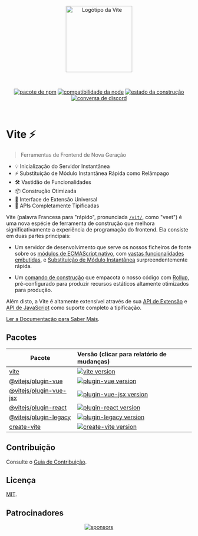 <p align="center">
  <a href="https://vite.dev" target="_blank" rel="noopener noreferrer">
    <img width="180" src="https://vite.dev/logo.svg" alt="Logótipo da Vite">
  </a>
</p>
<br/>
<p align="center">
  <a href="https://npmjs.com/package/vite"><img src="https://img.shields.io/npm/v/vite.svg" alt="pacote de npm"></a>
  <a href="https://nodejs.org/en/about/previous-releases"><img src="https://img.shields.io/node/v/vite.svg" alt="compatibilidade da node"></a>
  <a href="https://github.com/vitejs/vite/actions/workflows/ci.yml"><img src="https://github.com/vitejs/vite/actions/workflows/ci.yml/badge.svg?branch=main" alt="estado da construção"></a>
  <a href="https://chat.vite.dev"><img src="https://img.shields.io/badge/chat-discord-blue?style=flat&logo=discord" alt="conversa de discord"></a>
</p>
<br/>

# Vite ⚡

> Ferramentas de Frontend de Nova Geração

- 💡 Inicialização do Servidor Instantânea
- ⚡️ Substituição de Módulo Instantânea Rápida como Relâmpago
- 🛠️ Vastidão de Funcionalidades
- 📦 Construção Otimizada
- 🔩 Interface de Extensão Universal
- 🔑 APIs Completamente Tipificadas

Vite (palavra Francesa para "rápido", pronunciada [`/vit/`](https://cdn.jsdelivr.net/gh/vitejs/vite@main/docs/public/vite.mp3), como "veet") é uma nova espécie de ferramenta de construção que melhora significativamente a experiência de programação do frontend. Ela consiste em duas partes principais:

- Um servidor de desenvolvimento que serve os nossos ficheiros de fonte sobre os [módulos de ECMAScript nativo](https://developer.mozilla.org/en-US/docs/Web/JavaScript/Guide/Modules), com [vastas funcionalidades embutidas](https://pt.vite.dev/guide/features), e [Substituição de Módulo Instantânea](https://pt.vite.dev/guide/features#hot-module-replacement) surpreendentemente rápida.

- Um [comando de construção](https://pt.vite.dev/guide/build) que empacota o nosso código com [Rollup](https://rollupjs.org), pré-configurado para produzir recursos estáticos altamente otimizados para produção.

Além disto, a Vite é altamente extensível através de sua [API de Extensão](https://pt.vite.dev/guide/api-plugin) e [API de JavaScript](https://pt.vite.dev/guide/api-javascript) como suporte completo a tipificação.

[Ler a Documentação para Saber Mais](https://pt.vite.dev/).

## Pacotes

| Pacote                                           | Versão (clicar para relatório de mudanças)                                                                                                       |
| ------------------------------------------------- | :----------------------------------------------------------------------------------------------------------------------------------- |
| [vite](packages/vite)                             | [![vite version](https://img.shields.io/npm/v/vite.svg?label=%20)](packages/vite/CHANGELOG.md)                                       |
| [@vitejs/plugin-vue](packages/plugin-vue)         | [![plugin-vue version](https://img.shields.io/npm/v/@vitejs/plugin-vue.svg?label=%20)](packages/plugin-vue/CHANGELOG.md)             |
| [@vitejs/plugin-vue-jsx](packages/plugin-vue-jsx) | [![plugin-vue-jsx version](https://img.shields.io/npm/v/@vitejs/plugin-vue-jsx.svg?label=%20)](packages/plugin-vue-jsx/CHANGELOG.md) |
| [@vitejs/plugin-react](packages/plugin-react)     | [![plugin-react version](https://img.shields.io/npm/v/@vitejs/plugin-react.svg?label=%20)](packages/plugin-react/CHANGELOG.md)       |
| [@vitejs/plugin-legacy](packages/plugin-legacy)   | [![plugin-legacy version](https://img.shields.io/npm/v/@vitejs/plugin-legacy.svg?label=%20)](packages/plugin-legacy/CHANGELOG.md)    |
| [create-vite](packages/create-vite)               | [![create-vite version](https://img.shields.io/npm/v/create-vite.svg?label=%20)](packages/create-vite/CHANGELOG.md)                  |

## Contribuição

Consulte o [Guia de Contribuição](CONTRIBUTING.md).

## Licença

[MIT](LICENSE).

## Patrocinadores

<p align="center">
  <a target="_blank" href="https://github.com/sponsors/yyx990803">
    <img alt="sponsors" src="https://sponsors.vuejs.org/vite.svg?v2">
  </a>
</p>
